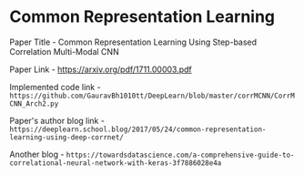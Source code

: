# Common Representation Learning

Paper Title - Common Representation Learning Using Step-based Correlation Multi-Modal CNN

Paper Link - https://arxiv.org/pdf/1711.00003.pdf

Implemented code link - `https://github.com/GauravBh1010tt/DeepLearn/blob/master/corrMCNN/CorrMCNN_Arch2.py`

Paper's author blog link - `https://deeplearn.school.blog/2017/05/24/common-representation-learning-using-deep-corrnet/`

Another blog - `https://towardsdatascience.com/a-comprehensive-guide-to-correlational-neural-network-with-keras-3f7886028e4a`
